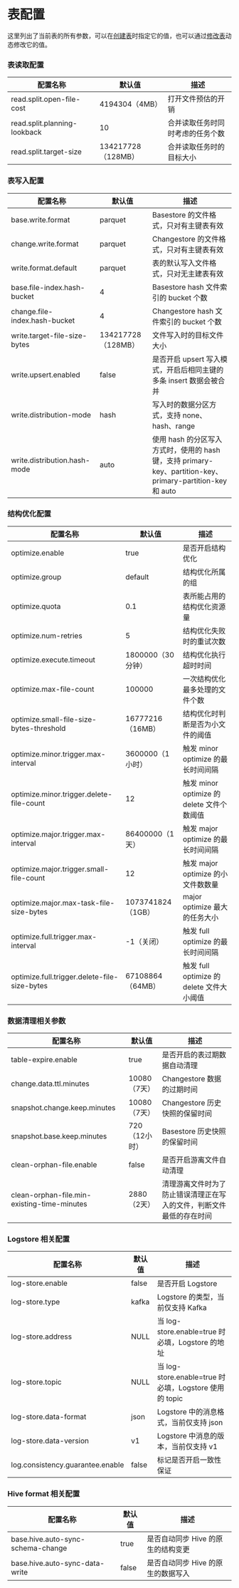 # 表配置

这里列出了当前表的所有参数，可以在[创建表](table-management.md##_2)时指定它的值，也可以通过[修改表](table-management.md##_4)动态修改它的值。

### 表读取配置

| 配置名称                            | 默认值             | 描述                                     |
| ---------------------------------- | ---------------- | ----------------------------------       |
| read.split.open-file-cost          | 4194304（4MB）    | 打开文件预估的开销                          |
| read.split.planning-lookback       | 10               | 合并读取任务时同时考虑的任务个数               |
| read.split.target-size              | 134217728（128MB）| 合并读取任务时的目标大小                     |

### 表写入配置

| 配置名称                            | 默认值             | 描述                                     |
| ---------------------------------- | ---------------- | ----------------------------------       |
| base.write.format                  | parquet          | Basestore 的文件格式，只对有主键表有效        |
| change.write.format                | parquet          | Changestore 的文件格式，只对有主键表有效      |
| write.format.default               | parquet          | 表的默认写入文件格式，只对无主建表有效          |
| base.file-index.hash-bucket        | 4                | Basestore hash 文件索引的 bucket 个数         |
| change.file-index.hash-bucket      | 4                | Changestore hash 文件索引的 bucket 个数       |
| write.target-file-size-bytes       | 134217728（128MB）| 文件写入时的目标文件大小                     |
| write.upsert.enabled               | false            | 是否开启 upsert 写入模式，开启后相同主键的多条 insert 数据会被合并   |
| write.distribution-mode            | hash             | 写入时的数据分区方式，支持 none、hash、range                  |
| write.distribution.hash-mode       | auto             | 使用 hash 的分区写入方式时，使用的 hash 键，支持 primary-key、partition-key、primary-partition-key 和 auto  |

### 结构优化配置

| 配置名称                                         | 默认值             | 描述                                |
|----------------------------------------------|-----------------|-----------------------------------|
| optimize.enable                              | true            | 是否开启结构优化                          |
| optimize.group                               | default         | 结构优化所属的组                          |
| optimize.quota                               | 0.1             | 表所能占用的结构优化资源量                     |
| optimize.num-retries                         | 5               | 结构优化失败时的重试次数                      |
| optimize.execute.timeout                     | 1800000（30分钟）  | 结构优化执行超时时间                      |
| optimize.max-file-count                      | 100000          | 一次结构优化最多处理的文件个数                      |
| optimize.small-file-size-bytes-threshold     | 16777216（16MB）  | 结构优化时判断是否为小文件的阈值                  |
| optimize.minor.trigger.max-interval          | 3600000（1小时）    | 触发 minor optimize 的最长时间间隔         |
| optimize.minor.trigger.delete-file-count     | 12              | 触发 minor optimize 的 delete 文件个数阈值 |
| optimize.major.trigger.max-interval          | 86400000（1天）    | 触发 major optimize 的最长时间间隔         |
| optimize.major.trigger.small-file-count      | 12              | 触发 major optimize 的小文件数数量         |
| optimize.major.max-task-file-size-bytes      | 1073741824（1GB） | major optimize 最大的任务大小            |
| optimize.full.trigger.max-interval           | -1（关闭）          | 触发 full optimize 的最长时间间隔          |
| optimize.full.trigger.delete-file-size-bytes | 67108864（64MB）  | 触发 full optimize 的 delete 文件大小阈值  |

### 数据清理相关参数

| 配置名称                                        | 默认值       | 描述                                 |
|---------------------------------------------|-----------|------------------------------------|
| table-expire.enable                         | true      | 是否开启的表过期数据自动清理                     |
| change.data.ttl.minutes                     | 10080（7天） | Changestore 数据的过期时间                |
| snapshot.change.keep.minutes                | 10080（7天） | Changestore 历史快照的保留时间              |
| snapshot.base.keep.minutes                  | 720（12小时） | Basestore 历史快照的保留时间                |
| clean-orphan-file.enable                    | false     | 是否开启游离文件自动清理                       |
| clean-orphan-file.min-existing-time-minutes | 2880（2天）  | 清理游离文件时为了防止错误清理正在写入的文件，判断文件最低的存在时间 |

### Logstore 相关配置

| 配置名称                            | 默认值             | 描述                                     |
| ---------------------------------- | ---------------- | ----------------------------------       |
| log-store.enable                   | false            | 是否开启 Logstore                        |
| log-store.type                     | kafka            | Logstore 的类型，当前仅支持 Kafka            |
| log-store.address                  | NULL             | 当 log-store.enable=true 时必填，Logstore 的地址                           |
| log-store.topic                    | NULL             | 当 log-store.enable=true 时必填，Logstore 使用的 topic                      |
| log-store.data-format              | json             | Logstore 中的消息格式，当前仅支持 json         |
| log-store.data-version             | v1               | Logstore 中消息的版本，当前仅支持 v1           |
| log.consistency.guarantee.enable   | false            | 标记是否开启一致性保证                       |

### Hive format 相关配置

| 配置名称                            | 默认值             | 描述                                     |
| ---------------------------------- | ---------------- | ----------------------------------       |
| base.hive.auto-sync-schema-change  | true             | 是否自动同步 Hive 的原生的结构变更             |
| base.hive.auto-sync-data-write     | false            | 是否自动同步 Hive 的原生的数据写入             |